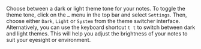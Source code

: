 Choose between a dark or light theme tone for your notes. To toggle the theme tone, click on the `…` menu in the top bar and select `Settings`. Then, choose either `Dark`, `Light` or `System` from the theme switcher interface. Alternatively, you can use the keyboard shortcut `t t` to switch between dark and light themes. This will help you adjust the brightness of your notes to suit your eyesight or environment.